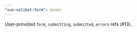 ```yaml
---
"vue-valibot-form": minor
---
```


User-provided `form`, `submitting`, `submitted`, `errors` refs (#13).
